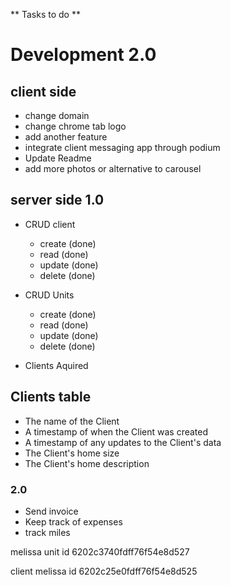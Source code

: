 ** Tasks to do **

# Development 2.0

## client side
* change domain
* change chrome tab logo
* add another feature
* integrate client messaging app through podium
* Update Readme
* add more  photos or alternative to carousel


## server side 1.0
* CRUD client
    * create (done)
    * read  (done)  
    * update  (done)
    * delete (done)

* CRUD Units
    * create (done)
    * read  (done)  
    * update  (done)
    * delete (done)

* Clients Aquired


## Clients table
* The name of the Client
* A timestamp of when the Client was created
* A timestamp of any updates to the Client's data
* The Client's home size 
* The Client's home description


### 2.0
* Send invoice
* Keep track of expenses
* track miles


melissa unit id
6202c3740fdff76f54e8d527

client melissa id
6202c25e0fdff76f54e8d525

